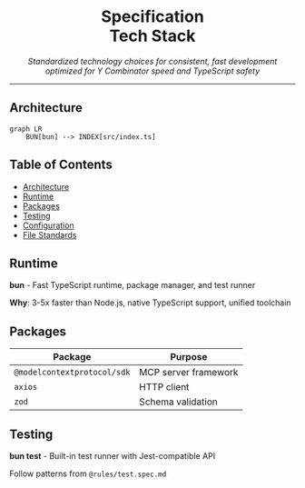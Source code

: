 <div align="center">

# Specification <br/> Tech Stack

_Standardized technology choices for consistent, fast development optimized for Y Combinator speed and TypeScript safety_

</div>

---

## Architecture

```mermaid
graph LR
    BUN[bun] --> INDEX[src/index.ts]
```

## Table of Contents

- [Architecture](#architecture)
- [Runtime](#runtime)
- [Packages](#packages)
- [Testing](#testing)
- [Configuration](#configuration)
- [File Standards](#file-standards)

## Runtime

**bun** - Fast TypeScript runtime, package manager, and test runner

**Why**: 3-5x faster than Node.js, native TypeScript support, unified toolchain

## Packages

| Package                     | Purpose              |
| --------------------------- | -------------------- |
| `@modelcontextprotocol/sdk` | MCP server framework |
| `axios`                     | HTTP client          |
| `zod`                       | Schema validation    |

## Testing

**bun test** - Built-in test runner with Jest-compatible API

Follow patterns from `@rules/test.spec.md`
